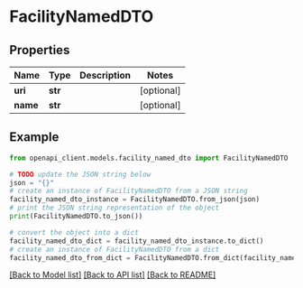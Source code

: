 # FacilityNamedDTO


## Properties

Name | Type | Description | Notes
------------ | ------------- | ------------- | -------------
**uri** | **str** |  | [optional] 
**name** | **str** |  | [optional] 

## Example

```python
from openapi_client.models.facility_named_dto import FacilityNamedDTO

# TODO update the JSON string below
json = "{}"
# create an instance of FacilityNamedDTO from a JSON string
facility_named_dto_instance = FacilityNamedDTO.from_json(json)
# print the JSON string representation of the object
print(FacilityNamedDTO.to_json())

# convert the object into a dict
facility_named_dto_dict = facility_named_dto_instance.to_dict()
# create an instance of FacilityNamedDTO from a dict
facility_named_dto_from_dict = FacilityNamedDTO.from_dict(facility_named_dto_dict)
```
[[Back to Model list]](../README.md#documentation-for-models) [[Back to API list]](../README.md#documentation-for-api-endpoints) [[Back to README]](../README.md)


